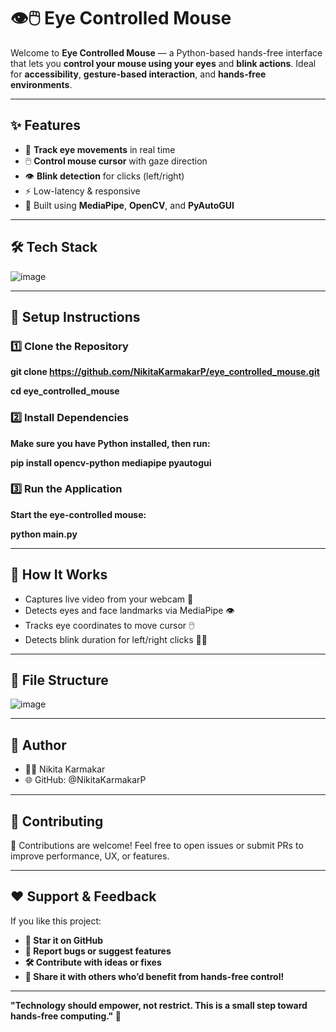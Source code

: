 # 👁️🖱️ Eye Controlled Mouse

Welcome to **Eye Controlled Mouse** — a Python-based hands-free interface that lets you **control your mouse using your eyes** and **blink actions**. Ideal for **accessibility**, **gesture-based interaction**, and **hands-free environments**.

---

## ✨ Features

- 👀 **Track eye movements** in real time  
- 🖱️ **Control mouse cursor** with gaze direction  
- 👁️ **Blink detection** for clicks (left/right)  
- ⚡ Low-latency & responsive  
- 🧠 Built using **MediaPipe**, **OpenCV**, and **PyAutoGUI**

---

## 🛠️ Tech Stack

![image](https://github.com/user-attachments/assets/6c1157d0-c20f-4a63-8250-5057aecc287f)

---

## 🚀 Setup Instructions

### 1️⃣ Clone the Repository

**git clone https://github.com/NikitaKarmakarP/eye_controlled_mouse.git**

**cd eye_controlled_mouse**

### 2️⃣ Install Dependencies

**Make sure you have Python installed, then run:**

**pip install opencv-python mediapipe pyautogui**

### 3️⃣ Run the Application

**Start the eye-controlled mouse:**

**python main.py**

---

## 🧪 How It Works
- Captures live video from your webcam 🎥
- Detects eyes and face landmarks via MediaPipe 👁️
- Tracks eye coordinates to move cursor 🖱️
- Detects blink duration for left/right clicks 👨‍💻

---

## 📁 File Structure

![image](https://github.com/user-attachments/assets/3a68fe8e-9a03-48f6-b03a-4f1595fd4e7b)

---

## 👤 Author
- 🧑‍💻 Nikita Karmakar
- 🌐 GitHub: @NikitaKarmakarP

---

## 🙌 Contributing
👋 Contributions are welcome!
Feel free to open issues or submit PRs to improve performance, UX, or features.

---

## ❤️ Support & Feedback
If you like this project:

- **🌟 Star it on GitHub**
- **🐞 Report bugs or suggest features**
- **🛠️ Contribute with ideas or fixes**
- **💬 Share it with others who’d benefit from hands-free control!**

---

**"Technology should empower, not restrict. This is a small step toward hands-free computing." 🚀**
